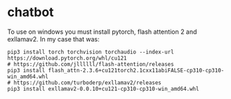 # chatbot

To use on windows you must install pytorch, flash attention 2 and exllamav2. In my case that was:

```
pip3 install torch torchvision torchaudio --index-url https://download.pytorch.org/whl/cu121
# https://github.com/jllllll/flash-attention/releases
pip3 install flash_attn-2.3.6+cu121torch2.1cxx11abiFALSE-cp310-cp310-win_amd64.whl
# https://github.com/turboderp/exllamav2/releases
pip3 install exllamav2-0.0.10+cu121-cp310-cp310-win_amd64.whl
```